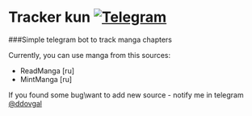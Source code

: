 # Tracker kun [![Telegram](https://cdn0.iconfinder.com/data/icons/social-media-2092/100/social-56-32.png)](http://telegram.me/TrackerKun_bot)
###Simple telegram bot to track manga chapters

Currently, you can use manga from this sources:
- ReadManga [ru]
- MintManga [ru]

If you found some bug\want to add new source - notify me in telegram [@ddovgal](http://telegram.me/ddovgal)
